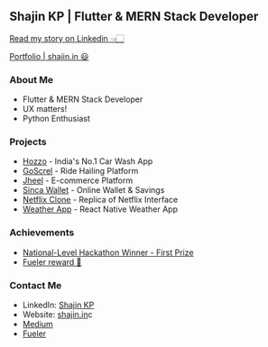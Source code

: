 ## Shajin KP | Flutter & MERN Stack Developer
[Read my story on Linkedin 👈🏻](https://www.linkedin.com/posts/shajin-kp_codingjourney-earlysuccess-passiondriven-activity-7081836527189716992-Nr_o?utm_source=share&utm_medium=member_desktop)

[Portfolio | shajin.in 😃](https://www.shajin.in)
### About Me
- Flutter & MERN Stack Developer
- UX matters!
- Python Enthusiast

### Projects
- [Hozzo](https://play.google.com/store/apps/details?id=com.d5ndigital.hozzo) - India's No.1 Car Wash App
- [GoScrel](https://play.google.com/store/apps/details?id=com.screl.go) - Ride Hailing Platform
- [Jheel](https://play.google.com/store/apps/details?id=com.jheel.screl) - E-commerce Platform
- [Sinca Wallet](https://play.google.com/store/apps/details?id=com.screl.wallet) - Online Wallet & Savings
- [Netflix Clone](https://netflix-d7399.web.app/signup) - Replica of Netflix Interface
- [Weather App](https://github.com/shajin-sha/Weather) - React Native Weather App

### Achievements
- [National-Level Hackathon Winner - First Prize](https://drive.google.com/file/d/1xyl1EoM01KcE3Chp1260nteTwBiEo_ab/view)
- [Fueler reward 🍕](https://fueler.io/shajin/pizza-from-fueler)

### Contact Me
- LinkedIn: [Shajin KP](https://www.linkedin.com/in/shajin-kp)
- Website: [shajin.in](https://shajin.in)c
- [Medium](https://medium.com/@shajin.sha10)
- [Fueler](https://fueler.io/shajin)

